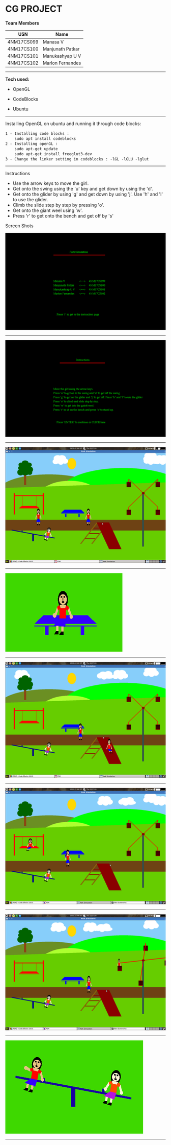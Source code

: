 
# CG PROJECT


**Team Members**

|USN| Name  |
|--|--|
|4NM17CS099| Manasa V|
|4NM17CS100| Manjunath Patkar|
|4NM17CS101| Manukashyap U V|
|4NM17CS102| Marlon Fernandes|

<hr>

**Tech used:**

- OpenGL

- CodeBlocks

- Ubuntu

<hr>

Installing OpenGL on ubuntu and running it through code blocks:

    1 - Installing code blocks :
	    sudo apt install codeblocks
    2 - Installing openGL :
	    sudo apt-get update
	    sudo apt-get install freeglut3-dev
    3 - Change the linker setting in codeblocks : -lGL -lGLU -lglut

<hr>

Instructions

 - Use the arrow keys to move the girl.
 - Get onto the swing using the 'u' key and get down by using the 'd'.
 - Get onto the glider by using 'g' and get down by using 'j'. Use 'h' and 'l' to use the glider.
 - Climb the slide step by step by pressing 'o'.
 - Get onto the giant weel using 'w'.
 - Press 'r' to get onto the bench and get off by 's'


Screen Shots

![enter image description here](./images/introPage.png)
<hr>

![enter image description here](./images/instructionPage.png)
<hr>

![enter image description here](./images/scene.png)
<hr>

![enter image description here](./images/bench.png)
<hr>

![enter image description here](./images/slide.png)
<hr>

![enter image description here](./images/swing.png)
<hr>

![enter image description here](./images/weel.png)
<hr>

![enter image description here](./images/glider.png)
<hr>
